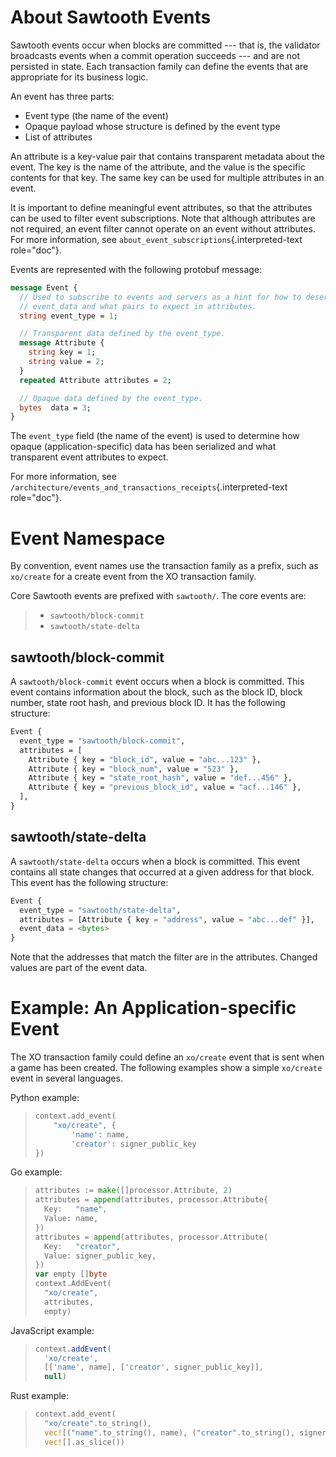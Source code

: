 # About Sawtooth Events

Sawtooth events occur when blocks are committed \-\-- that is, the
validator broadcasts events when a commit operation succeeds \-\-- and
are not persisted in state. Each transaction family can define the
events that are appropriate for its business logic.

An event has three parts:

-   Event type (the name of the event)
-   Opaque payload whose structure is defined by the event type
-   List of attributes

An attribute is a key-value pair that contains transparent metadata
about the event. The key is the name of the attribute, and the value is
the specific contents for that key. The same key can be used for
multiple attributes in an event.

It is important to define meaningful event attributes, so that the
attributes can be used to filter event subscriptions. Note that although
attributes are not required, an event filter cannot operate on an event
without attributes. For more information, see
`about_event_subscriptions`{.interpreted-text role="doc"}.

Events are represented with the following protobuf message:

``` protobuf
message Event {
  // Used to subscribe to events and servers as a hint for how to deserialize
  // event_data and what pairs to expect in attributes.
  string event_type = 1;

  // Transparent data defined by the event_type.
  message Attribute {
    string key = 1;
    string value = 2;
  }
  repeated Attribute attributes = 2;

  // Opaque data defined by the event_type.
  bytes  data = 3;
}
```

The `event_type` field (the name of the event) is used to determine how
opaque (application-specific) data has been serialized and what
transparent event attributes to expect.

For more information, see
`/architecture/events_and_transactions_receipts`{.interpreted-text
role="doc"}.

# Event Namespace

<!--
  Licensed under Creative Commons Attribution 4.0 International License
  https://creativecommons.org/licenses/by/4.0/
-->

By convention, event names use the transaction family as a prefix, such
as `xo/create` for a create event from the XO transaction family.

Core Sawtooth events are prefixed with `sawtooth/`. The core events are:

> -   `sawtooth/block-commit`
> -   `sawtooth/state-delta`

## sawtooth/block-commit

A `sawtooth/block-commit` event occurs when a block is committed. This
event contains information about the block, such as the block ID, block
number, state root hash, and previous block ID. It has the following
structure:

``` protobuf
Event {
  event_type = "sawtooth/block-commit",
  attributes = [
    Attribute { key = "block_id", value = "abc...123" },
    Attribute { key = "block_num", value = "523" },
    Attribute { key = "state_root_hash", value = "def...456" },
    Attribute { key = "previous_block_id", value = "acf...146" },
  ],
}
```

## sawtooth/state-delta

A `sawtooth/state-delta` occurs when a block is committed. This event
contains all state changes that occurred at a given address for that
block. This event has the following structure:

``` python
Event {
  event_type = "sawtooth/state-delta",
  attributes = [Attribute { key = "address", value = "abc...def" }],
  event_data = <bytes>
}
```

Note that the addresses that match the filter are in the attributes.
Changed values are part of the event data.

# Example: An Application-specific Event

The XO transaction family could define an `xo/create` event that is sent
when a game has been created. The following examples show a simple
`xo/create` event in several languages.

Python example:

> ``` python
> context.add_event(
>     "xo/create", {
>         'name': name,
>         'creator': signer_public_key
> })
> ```

Go example:

> ``` go
> attributes := make([]processor.Attribute, 2)
> attributes = append(attributes, processor.Attribute{
>   Key:   "name",
>   Value: name,
> })
> attributes = append(attributes, processor.Attribute(
>   Key:   "creator",
>   Value: signer_public_key,
> })
> var empty []byte
> context.AddEvent(
>   "xo/create",
>   attributes,
>   empty)
> ```

JavaScript example:

> ``` javascript
> context.addEvent(
>   'xo/create',
>   [['name', name], ['creator', signer_public_key]],
>   null)
> ```

Rust example:

> ``` rust
> context.add_event(
>   "xo/create".to_string(),
>   vec![("name".to_string(), name), ("creator".to_string(), signer_public_key)],
>   vec![].as_slice())
> ```

